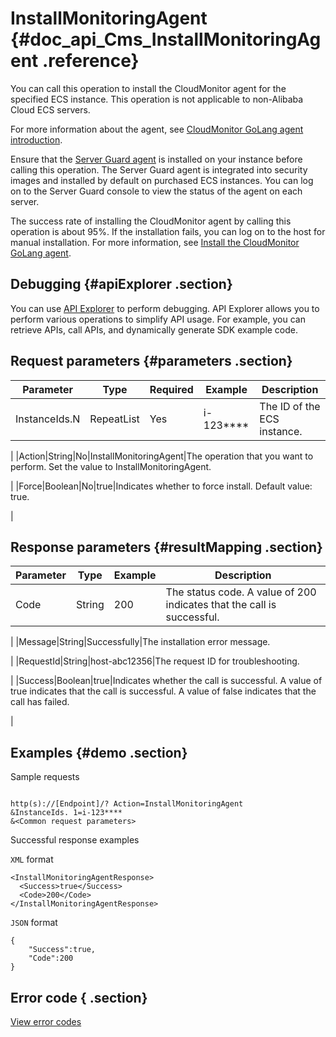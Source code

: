 # InstallMonitoringAgent {#doc_api_Cms_InstallMonitoringAgent .reference}

You can call this operation to install the CloudMonitor agent for the specified ECS instance. This operation is not applicable to non-Alibaba Cloud ECS servers.

For more information about the agent, see [CloudMonitor GoLang agent introduction](~~99300~~).

Ensure that the [Server Guard agent](~~28451~~) is installed on your instance before calling this operation. The Server Guard agent is integrated into security images and installed by default on purchased ECS instances. You can log on to the Server Guard console to view the status of the agent on each server.

The success rate of installing the CloudMonitor agent by calling this operation is about 95%. If the installation fails, you can log on to the host for manual installation. For more information, see [Install the CloudMonitor GoLang agent](~~97929~~).

## Debugging {#apiExplorer .section}

You can use [API Explorer](https://api.aliyun.com/#product=Cms&api=InstallMonitoringAgent) to perform debugging. API Explorer allows you to perform various operations to simplify API usage. For example, you can retrieve APIs, call APIs, and dynamically generate SDK example code.

## Request parameters {#parameters .section}

|Parameter|Type|Required|Example|Description|
|---------|----|--------|-------|-----------|
|InstanceIds.N|RepeatList|Yes|i-123\*\*\*\*|The ID of the ECS instance.

 |
|Action|String|No|InstallMonitoringAgent|The operation that you want to perform. Set the value to InstallMonitoringAgent.

 |
|Force|Boolean|No|true|Indicates whether to force install. Default value: true.

 |

## Response parameters {#resultMapping .section}

|Parameter|Type|Example|Description|
|---------|----|-------|-----------|
|Code|String|200|The status code. A value of 200 indicates that the call is successful.

 |
|Message|String|Successfully|The installation error message.

 |
|RequestId|String|host-abc12356|The request ID for troubleshooting.

 |
|Success|Boolean|true|Indicates whether the call is successful. A value of true indicates that the call is successful. A value of false indicates that the call has failed.

 |

## Examples {#demo .section}

Sample requests

``` {#request_demo}

http(s)://[Endpoint]/? Action=InstallMonitoringAgent
&InstanceIds. 1=i-123****
&<Common request parameters>

```

Successful response examples

`XML` format

``` {#xml_return_success_demo}
<InstallMonitoringAgentResponse>
  <Success>true</Success> 
  <Code>200</Code>
</InstallMonitoringAgentResponse>

```

`JSON` format

``` {#json_return_success_demo}
{
	"Success":true,
	"Code":200
}
```

## Error code { .section}

[View error codes](https://error-center.aliyun.com/status/product/Cms)

